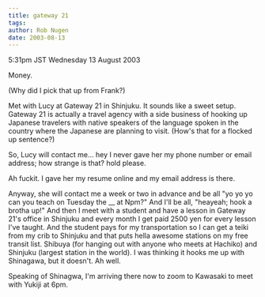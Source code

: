 ```yaml
---
title: gateway 21
tags: 
author: Rob Nugen
date: 2003-08-13
---
```


<p class=date>5:31pm JST Wednesday 13 August 2003</p>

<p>Money.</p>

<p>(Why did I pick that up from Frank?)</p>

<p>Met with Lucy at Gateway 21 in Shinjuku.   It sounds like a sweet
setup.  Gateway 21 is actually a travel agency with a side business of
hooking up Japanese travelers with native speakers of the language
spoken in the country where the Japanese are planning to visit.
(How's that for a flocked up sentence?)</p>

<p>So, Lucy will contact me...  hey I never gave her my phone number
or email address; how strange is that?  hold please.</p>

<p>Ah fuckit.  I gave her my resume online and my email address is
there.</p>

<p>Anyway, she will contact me a week or two in advance and be all "yo
yo yo can you teach on Tuesday the __ at Npm?"  And I'll be all,
"heayeah; hook a brotha up!"   And then I meet with a student and have
a lesson in Gateway 21's office in Shinjuku and every month I get paid
2500 yen for every lesson I've taught.  And the student pays for my
transportation so I can get a teiki from my crib to Shinjuku and that
puts hella awesome stations on my free transit list.  Shibuya (for
hanging out with anyone who meets at Hachiko) and Shinjuku (largest
station in the world).  I was thinking it hooks me up with Shinagawa,
but it doesn't.  Ah well.</p>

<p>Speaking of Shinagwa, I'm arriving there now to zoom to Kawasaki to
meet with Yukiji at 6pm.</p>
